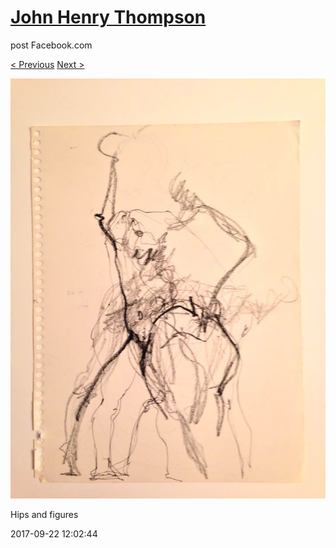 # [John Henry Thompson](../README.md)
post Facebook.com

[< Previous](2017-09-22-1.md) [Next >](2017-09-22-3.md)

[![](../media/2017-09-22/Timeline-Photos-Hips-and-figures.jpg)](../README.md)

Hips and figures

2017-09-22 12:02:44